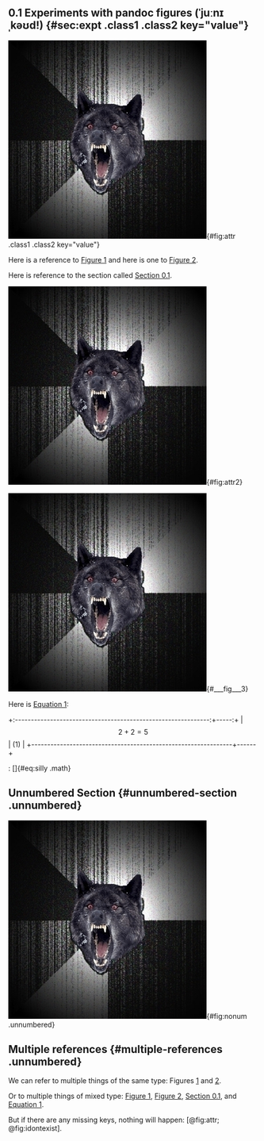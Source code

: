 0.1 Experiments with pandoc figures (ˈjuːnɪˌkəʊd!) {#sec:expt .class1 .class2 key="value"}
--------------------------------------------------

![Figure 1: a figure that can be referred to
(ˈjuːnɪˌkəʊd!)](image.png "link text"){#fig:attr .class1 .class2
key="value"}

Here is a reference to [Figure 1](#fig:attr) and here is one to
[Figure 2](#fig:attr2).

Here is reference to the section called [Section 0.1](#sec:expt).

![Figure 2: another figure that can be referred to
(ˈjuːnɪˌkəʊd!)](image.png "link text"){#fig:attr2}

![Figure 3: figure with no attr and no link text
(ˈjuːnɪˌkəʊd!)](image.png){#___fig___3}

Here is [Equation 1](#eq:silly):

+:-------------------------------------------------------------:+-----:+
| $$2 + 2 = 5$$                                                 | (1)  |
+---------------------------------------------------------------+------+

: []{#eq:silly .math}

Unnumbered Section {#unnumbered-section .unnumbered}
------------------

![no numbering here (ˈjuːnɪˌkəʊd!)](image.png "link text"){#fig:nonum
.unnumbered}

Multiple references {#multiple-references .unnumbered}
-------------------

We can refer to multiple things of the same type:
Figures [1](#fig:attr) and [2](#fig:attr2).

Or to multiple things of mixed type:
[Figure 1](#fig:attr), [Figure 2](#fig:attr2), [Section 0.1](#sec:expt), and [Equation 1](#eq:silly).

But if there are any missing keys, nothing will happen:
[@fig:attr; @fig:idontexist].
